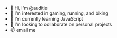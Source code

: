 - 👋 Hi, I’m @auditie
- 👀 I’m interested in gaming, running, and biking
- 🌱 I’m currently learning JavaScript
- 💞️ I’m looking to collaborate on personal projects
- 📫 email me

<!---
auditie/auditie is a ✨ special ✨ repository because its `README.md` (this file) appears on your GitHub profile.
You can click the Preview link to take a look at your changes.
--->
